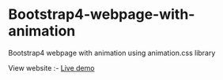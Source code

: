 # Bootstrap4-webpage-with-animation
Bootstrap4 webpage with animation using animation.css library

View website :- [Live demo](https://sagarnaikg.github.io/Bootstrap4-webpage-with-animation/)
